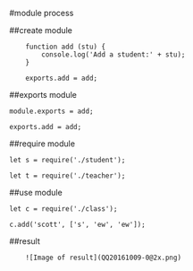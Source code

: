 #module process

##create module
```
	function add (stu) {
		console.log('Add a student:' + stu);
	}

	exports.add = add;
```	

##exports module

	module.exports = add;

	exports.add = add;

##require module

	let s = require('./student');

	let t = require('./teacher');
	

##use module

	let c = require('./class');
	
	c.add('scott', ['s', 'ew', 'ew']);


##result
```
	![Image of result](QQ20161009-0@2x.png)
```